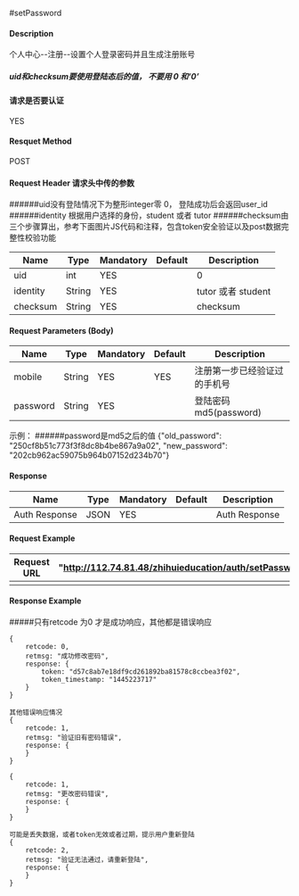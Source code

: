 #setPassword 
#### Description
个人中心--注册--设置个人登录密码并且生成注册账号

##### uid和checksum要使用登陆态后的值， 不要用 0 和‘0’

#### 请求是否要认证
YES

#### Resquet Method
POST


#### Request Header 请求头中传的参数
######uid没有登陆情况下为整形integer零 0， 登陆成功后会返回user_id
######identity 根据用户选择的身份，student 或者 tutor
######checksum由三个步骤算出，参考下面图片JS代码和注释，包含token安全验证以及post数据完整性校验功能

| Name | Type | Mandatory | Default | Description |
| -- | -- | -- | -- | -- |
| uid | int | YES |  | 0 |
| identity    | String | YES |  | tutor 或者 student|
| checksum    | String | YES |  | checksum|


#### Request Parameters (Body)

| Name | Type | Mandatory | Default | Description |
| -- | -- | -- | -- | -- |
| mobile    | String | YES | YES | 注册第一步已经验证过的手机号 |
| password    | String | YES |  | 登陆密码 md5(password) |
示例： 
######password是md5之后的值
{"old_password": "250cf8b51c773f3f8dc8b4be867a9a02", "new_password": "202cb962ac59075b964b07152d234b70"}

#### Response
| Name | Type | Mandatory | Default | Description |
| -- | -- | -- | -- | -- |
| Auth Response | JSON | YES| | Auth Response |


#### Request Example

|Request URL | "http://112.74.81.48/zhihuieducation/auth/setPassword" |
| --| -- |
| | |

#### Response Example


#####只有retcode 为0 才是成功响应，其他都是错误响应
```
{
    retcode: 0, 
    retmsg: "成功修改密码",
    response: {
        token: "d57c8ab7e18df9cd261892ba81578c8ccbea3f02",
        token_timestamp: "1445223717"
    }
}

其他错误响应情况
{
    retcode: 1, 
    retmsg: "验证旧有密码错误",
    response: {
    }
}

{
    retcode: 1, 
    retmsg: "更改密码错误",
    response: {
    }
}

可能是丢失数据，或者token无效或者过期，提示用户重新登陆
{
    retcode: 2, 
    retmsg: "验证无法通过，请重新登陆",
    response: {
    }
}
```



